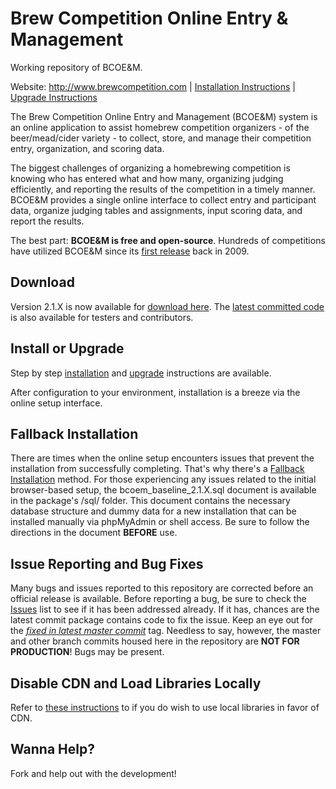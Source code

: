 # Brew Competition Online Entry & Management

Working repository of BCOE&M. 

Website: http://www.brewcompetition.com | [Installation Instructions](http://www.brewcompetition.com/install-instruction]) | [Upgrade Instructions](http://www.brewcompetition.com/upgrade-instructions)

The Brew Competition Online Entry and Management (BCOE&M) system is an online application to assist homebrew competition organizers - of the beer/mead/cider variety - to collect, store, and manage their competition entry, organization, and scoring data.

The biggest challenges of organizing a homebrewing competition is knowing who has entered what and how many, organizing judging efficiently, and reporting the results of the competition in a timely manner. BCOE&M provides a single online interface to collect entry and participant data, organize judging tables and assignments, input scoring data, and report the results.

The best part: **BCOE&M is free and open-source**. Hundreds of competitions have utilized BCOE&M since its [first release](http://brewcompetition.com/change-log) back in 2009.

## Download
Version 2.1.X is now available for [download here](https://github.com/geoffhumphrey/brewcompetitiononlineentry/releases). The [latest committed code](https://github.com/geoffhumphrey/brewcompetitiononlineentry/archive/master.zip) is also available for testers and contributors.

## Install or Upgrade
Step by step [installation](http://www.brewcompetition.com/install-instructions) and [upgrade](http://www.brewcompetition.com/upgrade-instructions) instructions are available.

After configuration to your environment, installation is a breeze via the online setup interface. 

## Fallback Installation
There are times when the online setup encounters issues that prevent the installation from successfully completing. That's why there's a [Fallback Installation](http://brewcompetition.com/install-instructions#fallback) method. For those experiencing any issues related to the initial browser-based setup, the bcoem_baseline_2.1.X.sql document is available in the package's /sql/ folder. This document contains the necessary database structure and dummy data for a new installation that can be installed manually via phpMyAdmin or shell access. Be sure to follow the directions in the document **BEFORE** use.

## Issue Reporting and Bug Fixes
Many bugs and issues reported to this repository are corrected before an official release is available. Before reporting a bug, be sure to check the [Issues](https://github.com/geoffhumphrey/brewcompetitiononlineentry/issues) list to see if it has been addressed already. If it has, chances are the latest commit package contains code to fix the issue. Keep an eye out for the [*fixed in latest master commit*](https://github.com/geoffhumphrey/brewcompetitiononlineentry/issues?q=is%3Aissue+is%3Aopen+label%3A%22fixed+in+latest+master+commit%22) tag. Needless to say, however, the master and other branch commits housed here in the repository are **NOT FOR PRODUCTION**! Bugs may be present. 

## Disable CDN and Load Libraries Locally
Refer to [these instructions](http://brewcompetition.com/local-load) to if you do wish to use local libraries in favor of CDN.

## Wanna Help?
Fork and help out with the development!
